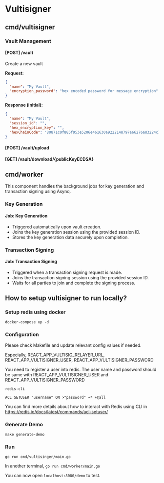 # Vultisigner

## cmd/vultisigner

### Vault Management

#### [POST] /vault

Create a new vault

**Request:**

```json
{
  "name": "My Vault",
  "encryption_password": "hex encoded password for message encryption"
}
```

**Response (initial):**

```json
{
  "name": "My Vault",
  "session_id": "",
  "hex_encryption_key": "",
  "hexChainCode": "80871c0f885f953e5206e461630a9222148797e66276a83224c7b9b0f75b3ec0"
}
```

#### [POST] /vault/upload

#### [GET] /vault/download/{publicKeyECDSA}

## cmd/worker

This component handles the background jobs for key generation and transaction signing using Asynq.

### Key Generation

#### Job: Key Generation

- Triggered automatically upon vault creation.
- Joins the key generation session using the provided session ID.
- Stores the key generation data securely upon completion.

### Transaction Signing

#### Job: Transaction Signing

- Triggered when a transaction signing request is made.
- Joins the transaction signing session using the provided session ID.
- Waits for all parties to join and complete the signing process.

## How to setup vultisigner to run locally?

### Setup redis using docker

`docker-compose up -d`

### Configuration

Please check Makefile and update relevant config values if needed.

Especially, REACT_APP_VULTISIG_RELAYER_URL, REACT_APP_VULTISIGNER_USER, REACT_APP_VULTISIGNER_PASSWORD

You need to register a user into redis. The user name and password should be same with REACT_APP_VULTISIGNER_USER and REACT_APP_VULTISIGNER_PASSWORD

`redis-cli`

`ACL SETUSER "username" ON >"password" ~* +@all`

You can find more details about how to interact with Redis using CLI in https://redis.io/docs/latest/commands/acl-setuser/

### Generate Demo

`make generate-demo`

### Run

`go run cmd/vultisinger/main.go`

In another terminal, `go run cmd/worker/main.go`

You can now open `localhost:8080/demo` to test.
